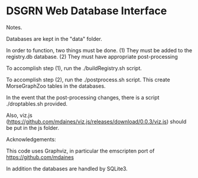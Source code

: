 # DSGRN Web Database Interface

Notes.

Databases are kept in the "data" folder.

In order to function, two things must be done.
(1) They must be added to the registry.db database.
(2) They must have appropriate post-processing

To accomplish step (1), run the
./buildRegistry.sh
script.

To accomplish step (2), run the 
./postprocess.sh 
script. This create MorseGraphZoo tables in the databases.

In the event that the post-processing changes, there is a script
./droptables.sh
provided.

Also, viz.js (https://github.com/mdaines/viz.js/releases/download/0.0.3/viz.js) should be put in the js folder.

Acknowledgements:

This code uses Graphviz, in particular the emscripten port of
https://github.com/mdaines

In addition the databases are handled by SQLite3.
